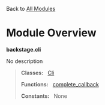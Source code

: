 Back to [All Modules](https://github.com/pyrustic/backstage/blob/master/docs/modules/README.md#readme)

# Module Overview

**backstage.cli**
 
No description

> **Classes:** &nbsp; [Cli](https://github.com/pyrustic/backstage/blob/master/docs/modules/content/backstage.cli/content/classes/Cli.md#class-cli)
>
> **Functions:** &nbsp; [complete\_callback](https://github.com/pyrustic/backstage/blob/master/docs/modules/content/backstage.cli/content/functions.md#complete_callback)
>
> **Constants:** &nbsp; None
